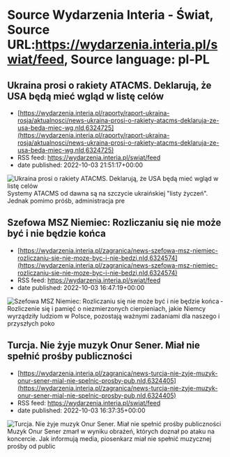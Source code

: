 # Source Wydarzenia Interia - Świat, Source URL:https://wydarzenia.interia.pl/swiat/feed, Source language: pl-PL

## Ukraina prosi o rakiety ATACMS. Deklarują, że USA będą mieć wgląd w listę celów
 - [https://wydarzenia.interia.pl/raporty/raport-ukraina-rosja/aktualnosci/news-ukraina-prosi-o-rakiety-atacms-deklaruja-ze-usa-beda-miec-wg,nId,6324725](https://wydarzenia.interia.pl/raporty/raport-ukraina-rosja/aktualnosci/news-ukraina-prosi-o-rakiety-atacms-deklaruja-ze-usa-beda-miec-wg,nId,6324725)
 - RSS feed: https://wydarzenia.interia.pl/swiat/feed
 - date published: 2022-10-03 21:51:17+00:00

<p><a href="https://wydarzenia.interia.pl/raporty/raport-ukraina-rosja/aktualnosci/news-ukraina-prosi-o-rakiety-atacms-deklaruja-ze-usa-beda-miec-wg,nId,6324725"><img align="left" alt="Ukraina prosi o rakiety ATACMS. Deklarują, że USA będą mieć wgląd w listę celów" src="https://i.iplsc.com/ukraina-prosi-o-rakiety-atacms-deklaruja-ze-usa-beda-miec-wg/000G5JYYINS31T6A-C321.jpg" /></a>Systemy ATACMS od dawna są na szczycie ukraińskiej &quot;listy życzeń&quot;. Jednak pomimo próśb, administracja pre

## Szefowa MSZ Niemiec: Rozliczaniu się nie może być i nie będzie końca
 - [https://wydarzenia.interia.pl/zagranica/news-szefowa-msz-niemiec-rozliczaniu-sie-nie-moze-byc-i-nie-bedzi,nId,6324574](https://wydarzenia.interia.pl/zagranica/news-szefowa-msz-niemiec-rozliczaniu-sie-nie-moze-byc-i-nie-bedzi,nId,6324574)
 - RSS feed: https://wydarzenia.interia.pl/swiat/feed
 - date published: 2022-10-03 16:47:19+00:00

<p><a href="https://wydarzenia.interia.pl/zagranica/news-szefowa-msz-niemiec-rozliczaniu-sie-nie-moze-byc-i-nie-bedzi,nId,6324574"><img align="left" alt="Szefowa MSZ Niemiec: Rozliczaniu się nie może być i nie będzie końca" src="https://i.iplsc.com/szefowa-msz-niemiec-rozliczaniu-sie-nie-moze-byc-i-nie-bedzi/000G5IVRNT6CAF90-C321.jpg" /></a>- Rozliczenie się i pamięć o niezmierzonych cierpieniach, jakie Niemcy wyrządziły ludziom w Polsce, pozostają ważnymi zadaniami dla naszego i przyszłych poko

## Turcja. Nie żyje muzyk Onur Sener. Miał nie spełnić prośby publiczności
 - [https://wydarzenia.interia.pl/zagranica/news-turcja-nie-zyje-muzyk-onur-sener-mial-nie-spelnic-prosby-pub,nId,6324405](https://wydarzenia.interia.pl/zagranica/news-turcja-nie-zyje-muzyk-onur-sener-mial-nie-spelnic-prosby-pub,nId,6324405)
 - RSS feed: https://wydarzenia.interia.pl/swiat/feed
 - date published: 2022-10-03 16:37:35+00:00

<p><a href="https://wydarzenia.interia.pl/zagranica/news-turcja-nie-zyje-muzyk-onur-sener-mial-nie-spelnic-prosby-pub,nId,6324405"><img align="left" alt="Turcja. Nie żyje muzyk Onur Sener. Miał nie spełnić prośby publiczności" src="https://i.iplsc.com/turcja-nie-zyje-muzyk-onur-sener-mial-nie-spelnic-prosby-pub/000G5IIN48ULD4H1-C321.jpg" /></a>Muzyk Onur Sener zmarł w wyniku obrażeń, których doznał po ataku na koncercie. Jak informują media, piosenkarz miał nie spełnić muzycznej prośby od public
